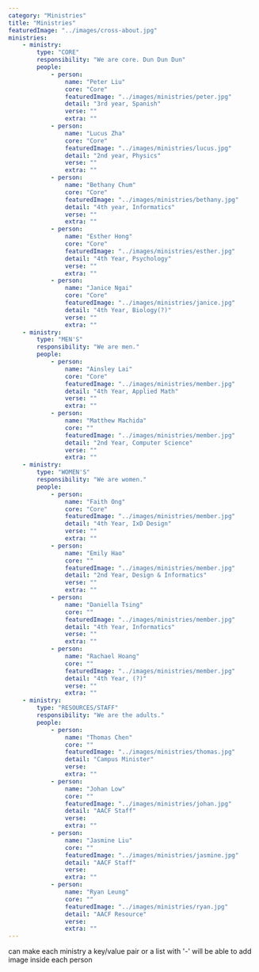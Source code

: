 ```yaml
---
category: "Ministries"
title: "Ministries"
featuredImage: "../images/cross-about.jpg"
ministries:
    - ministry:
        type: "CORE"
        responsibility: "We are core. Dun Dun Dun"
        people:
            - person:
                name: "Peter Liu"
                core: "Core"
                featuredImage: "../images/ministries/peter.jpg"
                detail: "3rd year, Spanish"
                verse: ""
                extra: ""
            - person:
                name: "Lucus Zha"
                core: "Core"
                featuredImage: "../images/ministries/lucus.jpg"
                detail: "2nd year, Physics"
                verse: ""
                extra: ""
            - person:
                name: "Bethany Chum"
                core: "Core"
                featuredImage: "../images/ministries/bethany.jpg"
                detail: "4th year, Informatics"
                verse: ""
                extra: ""
            - person:
                name: "Esther Hong"
                core: "Core"
                featuredImage: "../images/ministries/esther.jpg"
                detail: "4th Year, Psychology"
                verse: ""
                extra: ""
            - person:
                name: "Janice Ngai"
                core: "Core"
                featuredImage: "../images/ministries/janice.jpg"
                detail: "4th Year, Biology(?)"
                verse: ""
                extra: ""
    - ministry:
        type: "MEN'S"
        responsibility: "We are men."
        people:
            - person:
                name: "Ainsley Lai"
                core: "Core"
                featuredImage: "../images/ministries/member.jpg"
                detail: "4th Year, Applied Math"
                verse: ""
                extra: ""
            - person:
                name: "Matthew Machida"
                core: ""
                featuredImage: "../images/ministries/member.jpg"
                detail: "2nd Year, Computer Science"
                verse: ""
                extra: ""
    - ministry:
        type: "WOMEN'S"
        responsibility: "We are women."
        people:
            - person:
                name: "Faith Ong"
                core: "Core"
                featuredImage: "../images/ministries/member.jpg"
                detail: "4th Year, IxD Design"
                verse: ""
                extra: ""
            - person:
                name: "Emily Hao"
                core: ""
                featuredImage: "../images/ministries/member.jpg"
                detail: "2nd Year, Design & Informatics"
                verse: ""
                extra: ""
            - person:
                name: "Daniella Tsing"
                core: ""
                featuredImage: "../images/ministries/member.jpg"
                detail: "4th Year, Informatics"
                verse: ""
                extra: ""
            - person:
                name: "Rachael Hoang"
                core: ""
                featuredImage: "../images/ministries/member.jpg"
                detail: "4th Year, (?)"
                verse: ""
                extra: ""
    - ministry:
        type: "RESOURCES/STAFF"
        responsibility: "We are the adults."
        people:
            - person:
                name: "Thomas Chen"
                core: ""
                featuredImage: "../images/ministries/thomas.jpg"
                detail: "Campus Minister"
                verse:
                extra: ""
            - person:
                name: "Johan Low"
                core: ""
                featuredImage: "../images/ministries/johan.jpg"
                detail: "AACF Staff"
                verse:
                extra: ""
            - person:
                name: "Jasmine Liu"
                core: ""
                featuredImage: "../images/ministries/jasmine.jpg"
                detail: "AACF Staff"
                verse:
                extra: ""
            - person:
                name: "Ryan Leung"
                core: ""
                featuredImage: "../images/ministries/ryan.jpg"
                detail: "AACF Resource"
                verse:
                extra: ""
---
```

can make each ministry a key/value pair or a list with '-'
will be able to add image inside each person
